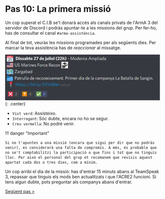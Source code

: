 # Pas 10: La primera missió

Un cop superat el C.I.B se't donarà accés als canals privats de l'ArmA 3 del servidor de Discord i podràs apuntar-te a les missions del grup. Per fer-ho, has de consultar el canal `#arma-assistència`.

Al final de tot, veuràs les missions programades per als següents dies. Per marcar la teva assistència has de *reaccionar* al missatge.

![image](_imatges/assistencia.png){: .center}

* `Vist verd`: Assisteixo.
* `Interrogant`: Sóc dubte, encara no ho se segur.
* `Creu vermella`: No podré venir.

!!! danger "Important"

	Si no t'apuntes a una missió (encara que sigui per dir que no podràs venir), es considerarà una falta de compromís. A més, és probable que no se't comptabilitzi la participació o que fins i tot que no tinguis lloc. Per això el personal del grup et recomanem que revisis aquest apartat cada dos o tres dies, com a mínim.

Un cop arribi el dia de la missió: has d'entrar 15 minuts abans al TeamSpeak 3, repassar que tinguis els mods ben actualitzats i que l'ACRE2 funcioni. Si tens algun dubte, pots preguntar als companys abans d'entrar.

[Següent pas >](http://arma.cavallersdelcel.cat/gn/marine)
